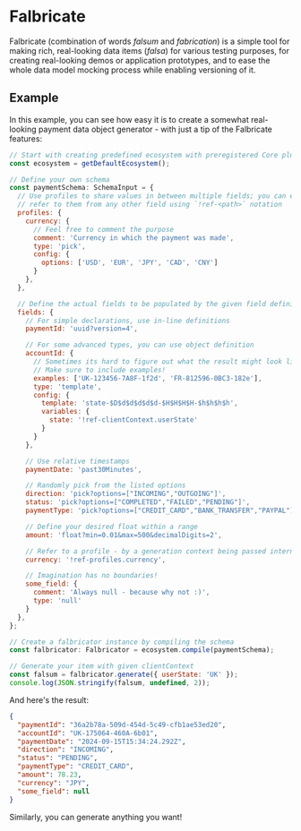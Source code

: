 # Falbricate

Falbricate (combination of words *falsum* and *fabrication*) is a simple tool 
for making rich, real-looking data items (*falsa*) for various testing purposes, 
for creating real-looking demos or application prototypes, and to ease the whole
data model mocking process while enabling versioning of it.

## Example

In this example, you can see how easy it is to create a somewhat real-looking
payment data object generator - with just a tip of the Falbricate features:

```javascript
// Start with creating predefined ecosystem with preregistered Core plugin 
const ecosystem = getDefaultEcosystem();

// Define your own schema
const paymentSchema: SchemaInput = {
  // Use profiles to share values in between multiple fields; you can easily
  // refer to them from any other field using `!ref-<path>` notation
  profiles: {
    currency: {
      // Feel free to comment the purpose
      comment: 'Currency in which the payment was made',
      type: 'pick',
      config: {
        options: ['USD', 'EUR', 'JPY', 'CAD', 'CNY']
      }
    },
  },

  // Define the actual fields to be populated by the given field definitions
  fields: {
    // For simple declarations, use in-line definitions
    paymentId: 'uuid?version=4',

    // For some advanced types, you can use object definition
    accountId: {
      // Sometimes its hard to figure out what the result might look like...
      // Make sure to include examples!
      examples: ['UK-123456-7A8F-1f2d', 'FR-812596-0BC3-182e'],
      type: 'template',
      config: {
        template: 'state-$D$d$d$d$d$d-$H$H$H$H-$h$h$h$h',
        variables: {
          state: '!ref-clientContext.userState'
        }
      }
    },

    // Use relative timestamps
    paymentDate: 'past30Minutes',

    // Randomly pick from the listed options
    direction: 'pick?options=["INCOMING","OUTGOING"]',
    status: 'pick?options=["COMPLETED","FAILED","PENDING"]',
    paymentType: 'pick?options=["CREDIT_CARD","BANK_TRANSFER","PAYPAL"]',

    // Define your desired float within a range
    amount: 'float?min=0.01&max=500&decimalDigits=2',

    // Refer to a profile - by a generation context being passed internally
    currency: '!ref-profiles.currency',

    // Imagination has no boundaries!
    some_field: {
      comment: 'Always null - because why not :)',
      type: 'null'
    }
  },
};

// Create a falbricator instance by compiling the schema
const falbricator: Falbricator = ecosystem.compile(paymentSchema);

// Generate your item with given clientContext
const falsum = falbricator.generate({ userState: 'UK' });
console.log(JSON.stringify(falsum, undefined, 2));
```

And here's the result:
```json
{
  "paymentId": "36a2b78a-509d-454d-5c49-cfb1ae53ed20",
  "accountId": "UK-175064-460A-6b01",
  "paymentDate": "2024-09-15T15:34:24.292Z",
  "direction": "INCOMING",
  "status": "PENDING",
  "paymentType": "CREDIT_CARD",
  "amount": 78.23,
  "currency": "JPY",
  "some_field": null
}
```

Similarly, you can generate anything you want!
